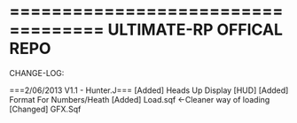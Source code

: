 ===================================
ULTIMATE-RP OFFICAL REPO
===================================
CHANGE-LOG:

===2/06/2013 V1.1 - Hunter.J===
[Added] Heads Up Display [HUD]
[Added] Format For Numbers/Heath
[Added] Load.sqf <-Cleaner way of loading
[Changed] GFX.Sqf
